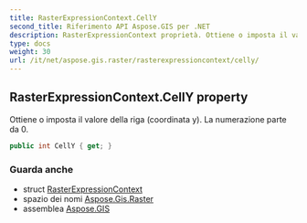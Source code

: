 ```yaml
---
title: RasterExpressionContext.CellY
second_title: Riferimento API Aspose.GIS per .NET
description: RasterExpressionContext proprietà. Ottiene o imposta il valore della riga coordinata y. La numerazione parte da 0.
type: docs
weight: 30
url: /it/net/aspose.gis.raster/rasterexpressioncontext/celly/
---
```

## RasterExpressionContext.CellY property

Ottiene o imposta il valore della riga (coordinata y). La numerazione parte da 0.

```csharp
public int CellY { get; }
```

### Guarda anche

* struct [RasterExpressionContext](../)
* spazio dei nomi [Aspose.Gis.Raster](../../rasterexpressioncontext/)
* assemblea [Aspose.GIS](../../../)


